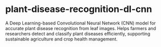 # plant-disease-recognition-dl-cnn
A Deep Learning-based Convolutional Neural Network (CNN) model for accurate plant disease recognition from leaf images. Helps farmers and researchers detect and classify plant diseases efficiently, supporting sustainable agriculture and crop health management.
